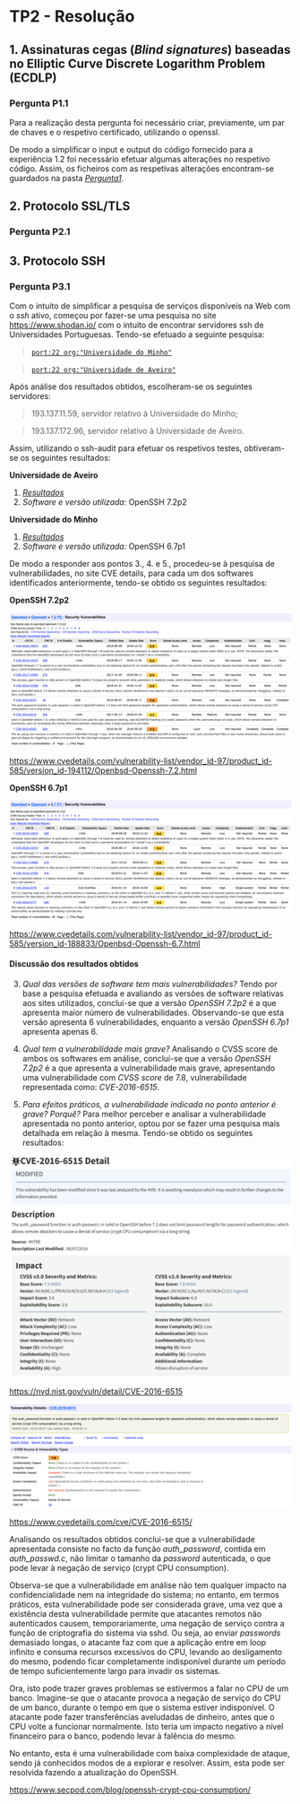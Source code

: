 # TP2 - Resolução

## 1\. Assinaturas cegas (_Blind signatures_) baseadas no Elliptic Curve Discrete Logarithm Problem (ECDLP)

### Pergunta P1.1

Para a realização desta pergunta foi necessário criar, previamente, um par de chaves e o respetivo certificado, utilizando o openssl.

De modo a simplificar o input e output do código fornecido para a experiência 1.2 foi necessário efetuar algumas alterações no respetivo código. Assim, os ficheiros com as respetivas alterações encontram-se guardados na pasta *[Pergunta1](https://github.com/uminho-miei-engseg-18-19/Grupo1/tree/master/TP2/Pergunta1)*.

## 2\. Protocolo SSL/TLS

### Pergunta P2.1



## 3\. Protocolo SSH

### Pergunta P3.1

Com o intuito de simplificar a pesquisa de serviços disponíveis na Web com o *ssh* ativo, começou por fazer-se uma pesquisa no site https://www.shodan.io/ com o intuito de encontrar servidores ssh de Universidades Portuguesas. Tendo-se efetuado a seguinte pesquisa:

> [`port:22 org:"Universidade do Minho"`](https://www.shodan.io/search?query=port%3A22+org%3A%22Universidade+do+Minho%22)

> [`port:22 org:"Universidade de Aveiro"`](https://www.shodan.io/search?query=port%3A22+org%3A%22Universidade+de+Aveiro%22)

Após análise dos resultados obtidos, escolheram-se os seguintes servidores:

> 193.137.11.59, servidor relativo à Universidade do Minho;

> 193.137.172.96, servidor relativo à Universidade de Aveiro.

Assim, utilizando o ssh-audit para efetuar os respetivos testes, obtiveram-se os seguintes resultados:

**Universidade de Aveiro**

1. *[Resultados](https://github.com/uminho-miei-engseg-18-19/Grupo1/blob/master/TP2/Pergunta3/mmlog.fis.ua.pt.md)*
2. *Software e versão utilizada:* OpenSSH 7.2p2

**Universidade do Minho**

1. *[Resultados](https://github.com/uminho-miei-engseg-18-19/Grupo1/blob/master/TP2/Pergunta3/193.137.11.59.md)*
2. *Software e versão utilizada:* OpenSSH 6.7p1

De modo a responder aos pontos 3., 4. e 5., procedeu-se à pesquisa de vulnerabilidades, no site CVE details, para cada um dos softwares identificados anteriormente, tendo-se obtido os seguintes resultados:


**OpenSSH 7.2p2**

![UMinho](https://github.com/uminho-miei-engseg-18-19/Grupo1/blob/master/TP2/Pergunta3/UMinho.png)

https://www.cvedetails.com/vulnerability-list/vendor_id-97/product_id-585/version_id-194112/Openbsd-Openssh-7.2.html


**OpenSSH 6.7p1**

![UA](https://github.com/uminho-miei-engseg-18-19/Grupo1/blob/master/TP2/Pergunta3/UA.png)

https://www.cvedetails.com/vulnerability-list/vendor_id-97/product_id-585/version_id-188833/Openbsd-Openssh-6.7.html


#### Discussão dos resultados obtidos

3. *Qual das versões de software tem mais vulnerabilidades?* Tendo por base a pesquisa efetuada e avaliando as versões de software relativas aos sites utilizados, conclui-se que a versão *OpenSSH 7.2p2* é a que apresenta maior número de vulnerabilidades. Observando-se que esta versão apresenta 6 vulnerabilidades, enquanto a versão *OpenSSH 6.7p1* apresenta apenas 6.

4. *Qual tem a vulnerabilidade mais grave?* Analisando o CVSS score de ambos os softwares em análise, conclui-se que a versão *OpenSSH 7.2p2* é a que apresenta a vulnerabilidade mais grave, apresentando uma vulnerabilidade com *CVSS score* de 7.8, vulnerabilidade representada como: *CVE-2016-6515*.

5. *Para efeitos práticos, a vulnerabilidade indicada no ponto anterior é grave? Porquê?* Para melhor perceber e analisar a vulnerabilidade apresentada no ponto anterior, optou por se fazer uma pesquisa mais detalhada em relação à mesma. Tendo-se obtido os seguintes resultados:

![NVD](https://github.com/uminho-miei-engseg-18-19/Grupo1/blob/master/TP2/Pergunta3/NVD.png)

https://nvd.nist.gov/vuln/detail/CVE-2016-6515


![CVE](https://github.com/uminho-miei-engseg-18-19/Grupo1/blob/master/TP2/Pergunta3/CVE.png)

https://www.cvedetails.com/cve/CVE-2016-6515/


Analisando os resultados obtidos conclui-se que a vulnerabilidade apresentada consiste no facto da função *auth_password*, contida em *auth_passwd.c*, não limitar o tamanho da *password* autenticada, o que pode levar à negação de serviço (crypt CPU consumption).

Observa-se que a vulnerabilidade em análise não tem qualquer impacto na confidencialidade nem na integridade do sistema; no entanto, em termos práticos, esta vulnerabilidade pode ser considerada grave, uma vez que a existência desta vulnerabilidade permite que atacantes remotos não autenticados causem, temporariamente, uma negação de serviço contra a função de criptografia do sistema via sshd. Ou seja, ao enviar *passwords* demasiado longas, o atacante faz com que a aplicação entre em loop infinito e consuma recursos excessivos do CPU, levando ao desligamento do mesmo, podendo ficar completamente indisponível durante um período de tempo suficientemente largo para invadir os sistemas.

Ora, isto pode trazer graves problemas se estivermos a falar no CPU de um banco. Imagine-se que o atacante provoca a negação de serviço do CPU de um banco, durante o tempo em que o sistema estiver indisponível. O atacante pode fazer transferências aveludadas de dinheiro, antes que o CPU volte a funcionar normalmente. Isto teria um impacto negativo a nível financeiro para o banco, podendo levar à falência do mesmo.


No entanto, esta é uma vulnerabilidade com baixa complexidade de ataque, sendo já conhecidos modos de a explorar e resolver. Assim, esta pode ser resolvida fazendo a atualização do OpenSSH.

https://www.secpod.com/blog/openssh-crypt-cpu-consumption/
